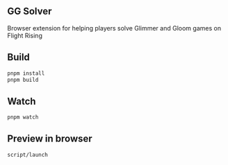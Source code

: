 ## GG Solver

Browser extension for helping players solve Glimmer and Gloom games on Flight Rising

## Build

```sh
pnpm install
pnpm build
```

## Watch

```sh
pnpm watch
```

## Preview in browser

```sh
script/launch
```
